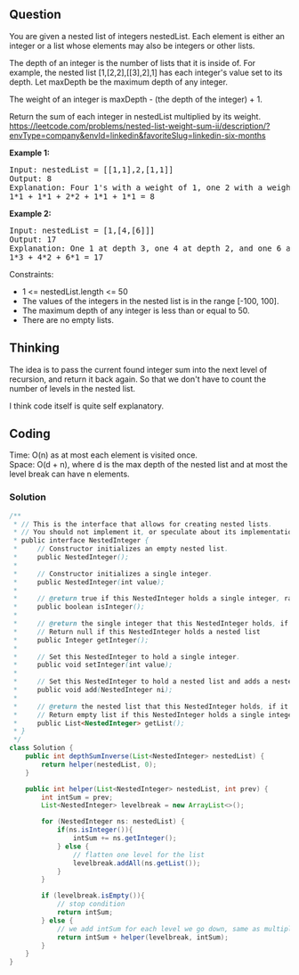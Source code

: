 ## Question
You are given a nested list of integers nestedList. Each element is either an integer or a list whose elements may also be integers or other lists.  
  
The depth of an integer is the number of lists that it is inside of. For example, the nested list [1,[2,2],[[3],2],1] has each integer's value set to its depth. Let maxDepth be the maximum depth of any integer.  
  
The weight of an integer is maxDepth - (the depth of the integer) + 1.  
  
Return the sum of each integer in nestedList multiplied by its weight.  
https://leetcode.com/problems/nested-list-weight-sum-ii/description/?envType=company&envId=linkedin&favoriteSlug=linkedin-six-months


**Example 1:**
<pre>
Input: nestedList = [[1,1],2,[1,1]]
Output: 8
Explanation: Four 1's with a weight of 1, one 2 with a weight of 2.
1*1 + 1*1 + 2*2 + 1*1 + 1*1 = 8
</pre>

**Example 2:**
<pre>
Input: nestedList = [1,[4,[6]]]
Output: 17
Explanation: One 1 at depth 3, one 4 at depth 2, and one 6 at depth 1.
1*3 + 4*2 + 6*1 = 17
</pre>

Constraints:  
* 1 <= nestedList.length <= 50
* The values of the integers in the nested list is in the range [-100, 100].
* The maximum depth of any integer is less than or equal to 50.
* There are no empty lists.

## Thinking
The idea is to pass the current found integer sum into the next level of recursion, and return it back again. So that we don't have to count the number of levels in the nested list.  
  
I think code itself is quite self explanatory.  

## Coding
Time: O(n) as at most each element is visited once.    
Space: O(d + n), where d is the max depth of the nested list and at most the level break can have n elements.  
### Solution
```java
/**
 * // This is the interface that allows for creating nested lists.
 * // You should not implement it, or speculate about its implementation
 * public interface NestedInteger {
 *     // Constructor initializes an empty nested list.
 *     public NestedInteger();
 *
 *     // Constructor initializes a single integer.
 *     public NestedInteger(int value);
 *
 *     // @return true if this NestedInteger holds a single integer, rather than a nested list.
 *     public boolean isInteger();
 *
 *     // @return the single integer that this NestedInteger holds, if it holds a single integer
 *     // Return null if this NestedInteger holds a nested list
 *     public Integer getInteger();
 *
 *     // Set this NestedInteger to hold a single integer.
 *     public void setInteger(int value);
 *
 *     // Set this NestedInteger to hold a nested list and adds a nested integer to it.
 *     public void add(NestedInteger ni);
 *
 *     // @return the nested list that this NestedInteger holds, if it holds a nested list
 *     // Return empty list if this NestedInteger holds a single integer
 *     public List<NestedInteger> getList();
 * }
 */
class Solution {
    public int depthSumInverse(List<NestedInteger> nestedList) {
        return helper(nestedList, 0);
    }

    public int helper(List<NestedInteger> nestedList, int prev) {
        int intSum = prev;
        List<NestedInteger> levelbreak = new ArrayList<>();

        for (NestedInteger ns: nestedList) {
            if(ns.isInteger()){
                intSum += ns.getInteger();
            } else {
                // flatten one level for the list
                levelbreak.addAll(ns.getList());
            }
        }

        if (levelbreak.isEmpty()){
            // stop condition
            return intSum;
        } else {
            // we add intSum for each level we go down, same as multiply by reverse depth
            return intSum + helper(levelbreak, intSum);
        }
    }
}
```